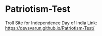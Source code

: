 # Patriotism-Test

Troll Site for Independence Day of India
Link: https://devsvarun.github.io/Patriotism-Test/
